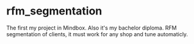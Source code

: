 # rfm_segmentation
The first my project in Mindbox. Also it's my bachelor diploma. RFM segmentation of clients, it must work for any shop and tune automaticly.
